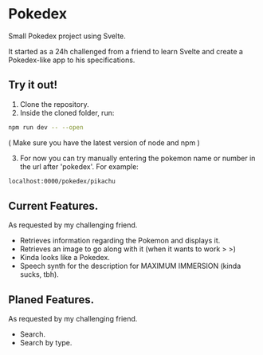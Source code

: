 # Pokedex

Small Pokedex project using Svelte.

It started as a 24h challenged from a friend to learn Svelte and create a Pokedex-like app to his specifications.

## Try it out!

1. Clone the repository.
2. Inside the cloned folder, run:

```bash
npm run dev -- --open
```

( Make sure you have the latest version of node and npm )

3. For now you can try manually entering the pokemon name or number in the url after 'pokedex'. For example:

```bash
localhost:0000/pokedex/pikachu
```

## Current Features.

As requested by my challenging friend.

- Retrieves information regarding the Pokemon and displays it.
- Retrieves an image to go along with it (when it wants to work > >)
- Kinda looks like a Pokedex.
- Speech synth for the description for MAXIMUM IMMERSION (kinda sucks, tbh).

## Planed Features.

As requested by my challenging friend.

- Search.
- Search by type.